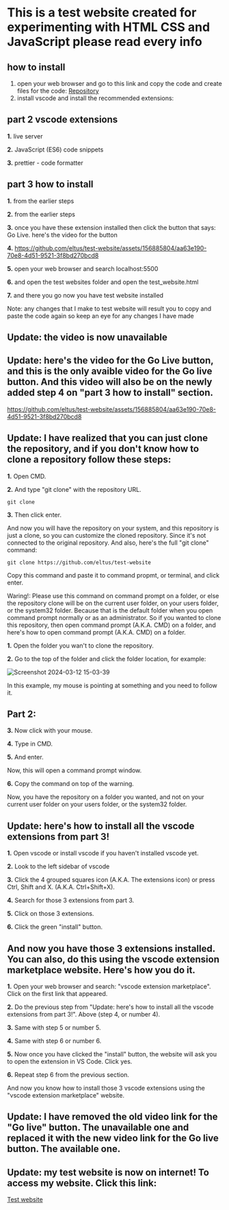# This is a test website created for experimenting with HTML CSS and JavaScript please read every info

## how to install
1. open your web browser and go to this link and copy the code and create files for the code: [Repository](https://github.com/eltus/test-website)
2. install vscode and install the recommended extensions:

## part 2 vscode extensions
**1.** live server

**2.** JavaScript (ES6) code snippets

**3.** prettier - code formatter


## part 3 how to install
**1.** from the earlier steps

**2.** from the earlier steps

**3.** once you have these extension installed then click the button that says: Go Live.
here's the video for the button

**4.** https://github.com/eltus/test-website/assets/156885804/aa63e190-70e8-4d51-9521-3f8bd270bcd8

**5.** open your web browser and search localhost:5500

**6.** and open the test websites folder and open the test_website.html

**7.** and there you go now you have test website installed

Note: any changes that I make to test website will result you to copy and paste the code again so keep an eye for any changes I have made


## Update: the video is now unavailable

## Update: here's the video for the Go Live button, and this is the only avaible video for the Go live button. And this video will also be on the newly added step 4 on "part 3 how to install" section.


https://github.com/eltus/test-website/assets/156885804/aa63e190-70e8-4d51-9521-3f8bd270bcd8

## Update: I have realized that you can just clone the repository, and if you don't know how to clone a repository follow these steps:
**1.** Open CMD.

**2.** And type "git clone" with the repository URL.
```
git clone
```
**3.** Then click enter.

And now you will have the repository on your system, and this repository is just a clone, so you can customize the cloned repository. Since it's not connected to the original repository. And also, here's the full "git clone" command:
```
git clone https://github.com/eltus/test-website
```
Copy this command and paste it to command propmt, or terminal, and click enter.

Waring!: Please use this command on command prompt on a folder, or else the repository clone will be on the current user folder, on your users folder, or the system32 folder. Because that is the default folder when you open command prompt normally or as an administrator. So if you wanted to clone this repository, then open command prompt (A.K.A. CMD) on a folder, and here's how to open command prompt (A.K.A. CMD) on a folder.

**1.** Open the folder you wan't to clone the repository.

**2.** Go to the top of the folder and click the folder location, for example:

![Screenshot 2024-03-12 15-03-39](https://github.com/eltus/test-website/assets/156885804/79346e28-3631-4948-876f-145c2ee2e260)

In this example, my mouse is pointing at something and you need to follow it.

## Part 2:
**3.** Now click with your mouse.

**4.** Type in CMD.

**5.** And enter.

Now, this will open a command prompt window.

**6.** Copy the command on top of the warning.

Now, you have the repository on a folder you wanted, and not on your current user folder on your users folder, or the system32 folder.
## Update: here's how to install all the vscode extensions from part 3!
**1.** Open vscode or install vscode if you haven't 
installed vscode yet.

**2.** Look to the left sidebar of vscode

**3.** Click the 4 grouped squares icon (A.K.A. The extensions icon) or press Ctrl, Shift and X. (A.K.A. Ctrl+Shift+X).

**4.** Search for those 3 extensions from part 3.

**5.** Click on those 3 extensions.

**6.** Click the green "install" button.

## And now you have those 3 extensions installed. You can also, do this using the vscode extension marketplace website. Here's how you do it.

**1.** Open your web browser and search: "vscode extension marketplace". Click on the first link that appeared.

**2.** Do the previous step from "Update: here's how to install all the vscode extensions from part 3!". Above (step 4, or number 4).

**3.** Same with step 5 or number 5.

**4.** Same with step 6 or number 6.

**5.** Now once you have clicked the "install" button, the website will ask you to open the extension in VS Code. Click yes.

**6.** Repeat step 6 from the previous section.

And now you know how to install those 3 vscode extensions using the "vscode extension marketplace" website.
## Update: I have removed the old video link for the "Go live" button. The unavailable one and replaced it with the new video link for the Go live button. The available one.
## Update: my test website is now on internet! To access my website. Click this link:
[Test website](https://eltus.github.io/test-website/)